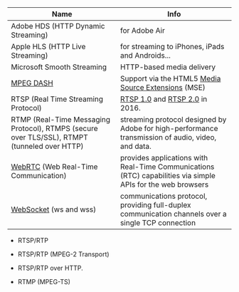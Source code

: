 
Name | Info
-- | --
Adobe HDS (HTTP Dynamic Streaming) | for Adobe Air
Apple HLS (HTTP Live Streaming) | for streaming to iPhones, iPads and Androids...
Microsoft Smooth Streaming | HTTP-based media delivery
[MPEG DASH](https://en.wikipedia.org/wiki/Dynamic_Adaptive_Streaming_over_HTTP) | Support via the HTML5 [Media Source Extensions](https://en.wikipedia.org/wiki/HTML5_video#MPEG-DASH_Support_via_the_HTML5_Media_Source_Extensions_(MSE)) (MSE)
RTSP (Real Time Streaming Protocol) | [RTSP 1.0](https://tools.ietf.org/html/rfc2326) and [RTSP 2.0](https://tools.ietf.org/html/rfc7826) in 2016.
RTMP (Real-Time Messaging Protocol), RTMPS (secure over TLS/SSL), RTMPT (tunneled over HTTP) | streaming protocol designed by Adobe for high-performance transmission of audio, video, and data.
[WebRTC](https://webrtc.org) (Web Real-Time Communication) | provides applications with Real-Time Communications (RTC) capabilities via simple APIs for the web browsers
[WebSocket](https://tools.ietf.org/html/rfc6455) (ws and wss) | communications protocol, providing full-duplex communication channels over a single TCP connection

* RTSP/RTP
* RTSP/RTP (MPEG-2 Transport)
* RTSP/RTP over HTTP.

* RTMP (MPEG-TS)
